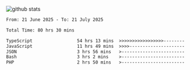 
![github stats](https://github-readme-stats.vercel.app/api?username=realmahd1&show_icons=true&theme=codeSTACKr&hide_rank=true&count_private=true)

<!--START_SECTION:waka-->

```txt
From: 21 June 2025 - To: 21 July 2025

Total Time: 80 hrs 30 mins

TypeScript                 54 hrs 13 mins  >>>>>>>>>>>>>>>>>--------   67.34 %
JavaScript                 11 hrs 49 mins  >>>>---------------------   14.68 %
JSON                       3 hrs 56 mins   >------------------------   04.90 %
Bash                       3 hrs 2 mins    >------------------------   03.78 %
PHP                        2 hrs 50 mins   >------------------------   03.53 %
```

<!--END_SECTION:waka-->
